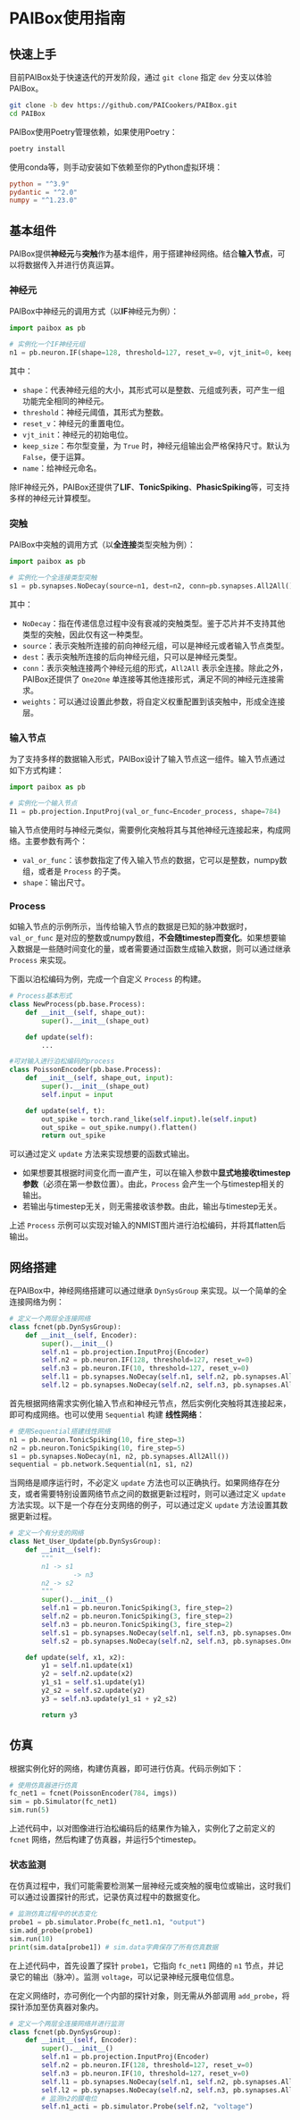 # PAIBox使用指南

## 快速上手

目前PAIBox处于快速迭代的开发阶段，通过 `git clone` 指定 `dev` 分支以体验PAIBox。

```bash
git clone -b dev https://github.com/PAICookers/PAIBox.git
cd PAIBox
```

PAIBox使用Poetry管理依赖，如果使用Poetry：

```bash
poetry install
```

使用conda等，则手动安装如下依赖至你的Python虚拟环境：

```toml
python = "^3.9"
pydantic = "^2.0"
numpy = "^1.23.0"
```

## 基本组件

PAIBox提供**神经元**与**突触**作为基本组件，用于搭建神经网络。结合**输入节点**，可以将数据传入并进行仿真运算。

### 神经元

PAIBox中神经元的调用方式（以**IF**神经元为例）：

```python
import paibox as pb

# 实例化一个IF神经元组
n1 = pb.neuron.IF(shape=128, threshold=127, reset_v=0, vjt_init=0, keep_size=False, name='n1')
```

其中：

- `shape`：代表神经元组的大小，其形式可以是整数、元组或列表，可产生一组功能完全相同的神经元。
- `threshold`：神经元阈值，其形式为整数。
- `reset_v`：神经元的重置电位。
- `vjt_init`：神经元的初始电位。
- `keep_size`：布尔型变量，为 `True` 时，神经元组输出会严格保持尺寸。默认为 `False`，便于运算。
- `name`：给神经元命名。

除IF神经元外，PAIBox还提供了**LIF**、**TonicSpiking**、**PhasicSpiking**等，可支持多样的神经元计算模型。

### 突触

PAIBox中突触的调用方式（以**全连接**类型突触为例）：

```python
import paibox as pb

# 实例化一个全连接类型突触
s1 = pb.synapses.NoDecay(source=n1, dest=n2, conn=pb.synapses.All2All(), weights=weight1, name='s1')
```

其中：

- `NoDecay`：指在传递信息过程中没有衰减的突触类型。鉴于芯片并不支持其他类型的突触，因此仅有这一种类型。
- `source`：表示突触所连接的前向神经元组，可以是神经元或者输入节点类型。
- `dest`：表示突触所连接的后向神经元组，只可以是神经元类型。
- `conn`：表示突触连接两个神经元组的形式，`All2All` 表示全连接。除此之外，PAIBox还提供了 `One2One` 单连接等其他连接形式，满足不同的神经元连接需求。
- `weights`：可以通过设置此参数，将自定义权重配置到该突触中，形成全连接层。

### 输入节点

为了支持多样的数据输入形式，PAIBox设计了输入节点这一组件。输入节点通过如下方式构建：

```python
import paibox as pb

# 实例化一个输入节点
I1 = pb.projection.InputProj(val_or_func=Encoder_process, shape=784)
```

输入节点使用时与神经元类似，需要例化突触将其与其他神经元连接起来，构成网络。主要参数有两个：

- `val_or_func`：该参数指定了传入输入节点的数据，它可以是整数，numpy数组，或者是 `Process` 的子类。
- `shape`：输出尺寸。

### Process

如输入节点的示例所示，当传给输入节点的数据是已知的脉冲数据时，`val_or_func` 是对应的整数或numpy数组，**不会随timestep而变化**。如果想要输入数据是一些随时间变化的量，或者需要通过函数生成输入数据，则可以通过继承 `Process` 来实现。

下面以泊松编码为例，完成一个自定义 `Process` 的构建。

```python
# Process基本形式
class NewProcess(pb.base.Process):
    def __init__(self, shape_out):
        super().__init__(shape_out)

    def update(self):
        ...

#可对输入进行泊松编码的process
class PoissonEncoder(pb.base.Process):
    def __init__(self, shape_out, input):
        super().__init__(shape_out)
        self.input = input

    def update(self, t):
        out_spike = torch.rand_like(self.input).le(self.input)
        out_spike = out_spike.numpy().flatten()
        return out_spike
```

可以通过定义 `update` 方法来实现想要的函数式输出。

- 如果想要其根据时间变化而一直产生，可以在输入参数中**显式地接收timestep参数**（必须在第一参数位置）。由此，`Process` 会产生一个与timestep相关的输出。
- 若输出与timestep无关，则无需接收该参数。由此，输出与timestep无关。

上述 `Process` 示例可以实现对输入的NMIST图片进行泊松编码，并将其flatten后输出。

## 网络搭建

在PAIBox中，神经网络搭建可以通过继承 `DynSysGroup` 来实现。以一个简单的全连接网络为例：

```python
# 定义一个两层全连接网络
class fcnet(pb.DynSysGroup):
    def __init__(self, Encoder):
        super().__init__()
        self.n1 = pb.projection.InputProj(Encoder)
        self.n2 = pb.neuron.IF(128, threshold=127, reset_v=0)
        self.n3 = pb.neuron.IF(10, threshold=127, reset_v=0)
        self.l1 = pb.synapses.NoDecay(self.n1, self.n2, pb.synapses.All2All(), weights=weight1)
        self.l2 = pb.synapses.NoDecay(self.n2, self.n3, pb.synapses.All2All(), weights=weight2)
```

首先根据网络需求实例化输入节点和神经元节点，然后实例化突触将其连接起来，即可构成网络。也可以使用 `Sequential` 构建 **线性网络**：

```python
# 使用Sequential搭建线性网络
n1 = pb.neuron.TonicSpiking(10, fire_step=3)
n2 = pb.neuron.TonicSpiking(10, fire_step=5)
s1 = pb.synapses.NoDecay(n1, n2, pb.synapses.All2All())
sequential = pb.network.Sequential(n1, s1, n2)
```

当网络是顺序运行时，不必定义 `update` 方法也可以正确执行。如果网络存在分支，或者需要特别设置网络节点之间的数据更新过程时，则可以通过定义 `update` 方法实现。以下是一个存在分支网络的例子，可以通过定义 `update` 方法设置其数据更新过程。

```python
# 定义一个有分支的网络
class Net_User_Update(pb.DynSysGroup):
    def __init__(self):
        """
        n1 -> s1
                -> n3
        n2 -> s2
        """
        super().__init__()
        self.n1 = pb.neuron.TonicSpiking(3, fire_step=2)
        self.n2 = pb.neuron.TonicSpiking(3, fire_step=2)
        self.n3 = pb.neuron.TonicSpiking(3, fire_step=2)
        self.s1 = pb.synapses.NoDecay(self.n1, self.n3, pb.synapses.One2One())
        self.s2 = pb.synapses.NoDecay(self.n2, self.n3, pb.synapses.One2One())

    def update(self, x1, x2):
        y1 = self.n1.update(x1)
        y2 = self.n2.update(x2)
        y1_s1 = self.s1.update(y1)
        y2_s2 = self.s2.update(y2)
        y3 = self.n3.update(y1_s1 + y2_s2)

        return y3
```

## 仿真

根据实例化好的网络，构建仿真器，即可进行仿真。代码示例如下：

```python
# 使用仿真器进行仿真
fc_net1 = fcnet(PoissonEncoder(784, imgs))
sim = pb.Simulator(fc_net1)
sim.run(5)
```

上述代码中，以对图像进行泊松编码后的结果作为输入，实例化了之前定义的 `fcnet` 网络，然后构建了仿真器，并运行5个timestep。

### 状态监测

在仿真过程中，我们可能需要检测某一层神经元或突触的膜电位或输出，这时我们可以通过设置探针的形式，记录仿真过程中的数据变化。

```python
# 监测仿真过程中的状态变化
probe1 = pb.simulator.Probe(fc_net1.n1, "output")
sim.add_probe(probe1)
sim.run(10)
print(sim.data[probe1]) # sim.data字典保存了所有仿真数据
```

在上述代码中，首先设置了探针 `probe1`，它指向 `fc_net1` 网络的 `n1` 节点，并记录它的输出（脉冲）。监测 `voltage`，可以记录神经元膜电位信息。

在定义网络时，亦可例化一个内部的探针对象，则无需从外部调用 `add_probe`，将探针添加至仿真器对象内。

```python
# 定义一个两层全连接网络并进行监测
class fcnet(pb.DynSysGroup):
    def __init__(self, Encoder):
        super().__init__()
        self.n1 = pb.projection.InputProj(Encoder)
        self.n2 = pb.neuron.IF(128, threshold=127, reset_v=0)
        self.n3 = pb.neuron.IF(10, threshold=127, reset_v=0)
        self.l1 = pb.synapses.NoDecay(self.n1, self.n2, pb.synapses.All2All(), weights=weight1)
        self.l2 = pb.synapses.NoDecay(self.n2, self.n3, pb.synapses.All2All(), weights=weight2)
        # 监测n2的膜电位
        self.n1_acti = pb.simulator.Probe(self.n2, "voltage")
```
